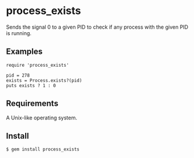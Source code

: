 # process_exists

Sends the signal 0 to a given PID to check if any process with the given PID is running.

## Examples

    require 'process_exists'

    pid = 278
    exists = Process.exists?(pid)
    puts exists ? 1 : 0

## Requirements

A Unix-like operating system.

## Install

    $ gem install process_exists